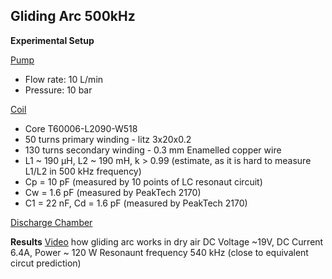 ## Gliding Arc 500kHz

**Experimental Setup**

[Pump](https://www.amazon.de/-/en/dp/B0DDK7QR6L?ref=ppx_yo2ov_dt_b_fed_asin_title)  
- Flow rate: 10 L/min  
- Pressure: 10 bar  

[Coil](/power_electronics/transformer)  
- Core T60006-L2090-W518
- 50 turns primary winding - litz 3x20x0.2
- 130 turns secondary winding - 0.3 mm Enamelled copper wire  
- L1 ~ 190 μH, L2 ~ 190 mH, k > 0.99 (estimate, as it is hard to measure L1/L2 in 500 kHz frequency)
- Cp = 10 pF (measured by 10 points of LC resonaut circuit)
- Cw = 1.6 pF (measured by PeakTech 2170)
- C1 = 22 nF, Cd = 1.6 pF (measured by PeakTech 2170)

[Discharge Chamber](/discharge_chambers/gliding_arc)

**Results**
[Video](glinding_arc_air.MOV) how gliding arc works in dry air
DC Voltage ~19V, DC Current 6.4A, Power ~ 120 W
Resonaunt frequency 540 kHz (close to equivalent circut prediction)
